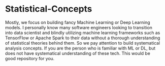 # Statistical-Concepts
Mostly, we focus on building fancy Machine Learning or Deep Learning models. I personally know many software engineers looking to transition into data scientist and blindly utilizing machine learning frameworks such as TensorFlow or Apache Spark to their data without a thorough understanding of statistical theories behind them. So we pay attention to build systematical analysis concepts. If you are the person who is familiar with ML or DL, but does not have systematical understanding of these tech. This would be good repository for you.  
